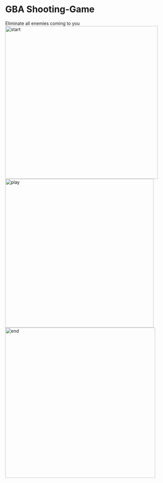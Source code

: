 # GBA Shooting-Game

Eliminate all enemies coming to you
<br>
<img width="483" alt="start" src="https://cloud.githubusercontent.com/assets/16931228/18255281/18110f50-7376-11e6-9e9f-9841cda3f8ee.png">
<br>
<img width="470" alt="play" src="https://cloud.githubusercontent.com/assets/16931228/18255288/23f1bcde-7376-11e6-8026-175ae83c77b5.png">
<br>
<img width="475" alt="end" src="https://cloud.githubusercontent.com/assets/16931228/18255290/2655574c-7376-11e6-87be-e13de84fae92.png">
